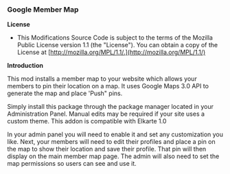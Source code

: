 ### Google Member Map

**License**
* This Modifications Source Code is subject to the terms of the Mozilla Public License version 1.1 (the "License"). You can obtain a copy of the License at [http://mozilla.org/MPL/1.1/.](http://mozilla.org/MPL/1.1/)

**Introduction**

This mod installs a member map to your website which allows your members to pin their location on a map. It uses Google Maps 3.0 API to generate the map and place 'Push" pins.

Simply install this package through the package manager located in your Administration Panel. Manual edits may be required if your site uses a custom theme. This addon is compatible with Elkarte 1.0

In your admin panel you will need to enable it and set any customization you like. Next, your members will need to edit their profiles and place a pin on the map to show their location and save their profile. That pin will then display on the main member map page. The admin will also need to set the map permissions so users can see and use it.